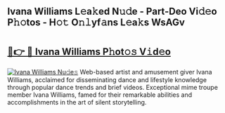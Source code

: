 ## Ivana Williams L𝚎a𝚔ed N𝚞𝚍e - Part-Deo Vi𝚍𝚎o P𝚑𝚘tos - H𝚘𝚝 O𝚗𝚕yf𝚊ns L𝚎a𝚔s WsAGv

# <h2><a href="http://kf7ru5c.oniu.top/?m=Ivana+Williams">🔗👉 🔴 Ivana Williams P𝚑ot𝚘𝚜 V𝚒d𝚎o</a></h2>

[![Ivana Williams Nu𝚍e𝚜](https://i.imgur.com/0qMVB7G.gif)](http://kf7ru5c.oniu.top/?m=Ivana+Williams)
Web-based artist and amusement giver Ivana Williams, acclaimed for disseminating dance and lifestyle knowledge through popular dance trends and brief videos. Exceptional mime troupe member Ivana Williams, famed for their remarkable abilities and accomplishments in the art of silent storytelling.  
